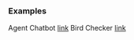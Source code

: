 ### Examples

Agent Chatbot [link](mastra-example-chatbot-2.vercel.app)
Bird Checker [link](https://bird-checker.vercel.app/)
